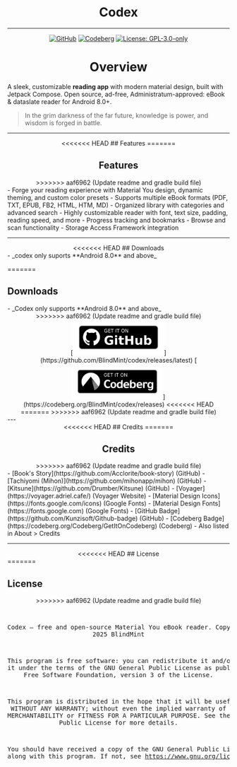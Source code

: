 <!------------ Header ------------>

<div align="center">
   <h1>Codex</h1>
</div>

---

<!------------ Badges ------------>

<div align="center">

<a href="">[![GitHub](https://img.shields.io/github/release/BlindMint/codex.svg?labelColor=27303D&color=3f719b&label=GitHub&logo=GitHub)](https://github.com/BlindMint/codex/releases)</a>
<a href="">[![Codeberg](https://img.shields.io/badge/Latest-3f9b9b?label=Codeberg&labelColor=27303D&logo=codeberg)](https://codeberg.org/BlindMint/codex/releases)</a>
<a href="">[![License: GPL-3.0-only](https://img.shields.io/badge/GPL--3.0--only-9b3f57?label=License&labelColor=27303D)](LICENSE)</a>

</div>

<!------------ Overview ------------>

<div align="center">
<h1>Overview</h1>
</div>

A sleek, customizable **reading app** with modern material design, built with Jetpack Compose. 
Open source, ad-free, Administratum-approved: eBook & dataslate reader for Android 8.0+.

> In the grim darkness of the far future, knowledge is power, and wisdom is forged in battle.

---

<!------------ Features ------------>
<div align="center">
<<<<<<< HEAD
## Features
=======
<h2>Features</h2>
>>>>>>> aaf6962 (Update readme and gradle build file)
</div>
- Forge your reading experience with Material You design, dynamic theming, and custom color presets
- Supports multiple eBook formats (PDF, TXT, EPUB, FB2, HTML, HTM, MD)
- Organized library with categories and advanced search
- Highly customizable reader with font, text size, padding, reading speed, and more
- Progress tracking and bookmarks
- Browse and scan functionality
- Storage Access Framework integration

---

<!------------ Download guide ------------>
<div align="center">
<<<<<<< HEAD
## Downloads
</div>
- _codex only suports **Android 8.0** and above_

=======
<h2>Downloads</h2>
</div>
- _Codex only supports **Android 8.0** and above_

<div align="center">
>>>>>>> aaf6962 (Update readme and gradle build file)

<div align="center">
[<img src="https://raw.githubusercontent.com/Kunzisoft/Github-badge/main/get-it-on-github.png" alt='Get it on GitHub' height="80">](https://github.com/BlindMint/codex/releases/latest)
[<img src="https://raw.githubusercontent.com/BlindMint/codex/master/fastlane/metadata/android/en-US/images/codeberg-badge.png" alt='Get it on Codeberg' height="80">](https://codeberg.org/BlindMint/codex/releases)
<<<<<<< HEAD
</div>
=======
>>>>>>> aaf6962 (Update readme and gradle build file)

</div>
---

<!------------ Credits and License ------------>
<div align="center">
<<<<<<< HEAD
## Credits
=======
<h2>Credits</h2>
>>>>>>> aaf6962 (Update readme and gradle build file)
</div>
- [Book's Story](https://github.com/Acclorite/book-story) (GitHub)
- [Tachiyomi (Mihon)](https://github.com/mihonapp/mihon) (GitHub)
- [Kitsune](https://github.com/Drumber/Kitsune) (GitHub)
- [Voyager](https://voyager.adriel.cafe/) (Voyager Website)
- [Material Design Icons](https://fonts.google.com/icons) (Google Fonts)
- [Material Design Fonts](https://fonts.google.com) (Google Fonts)
- [GitHub Badge](https://github.com/Kunzisoft/Github-badge) (GitHub)
- [Codeberg Badge](https://codeberg.org/Codeberg/GetItOnCodeberg) (Codeberg)
- Also listed in About > Credits

---
<div align="center">
<<<<<<< HEAD
## License
</div>
<div>
=======
<h2>License</h2>
</div>
<div align="center">
>>>>>>> aaf6962 (Update readme and gradle build file)
  <pre>

Codex — free and open-source Material You eBook reader.
Copyright (C) 2025 BlindMint

This program is free software: you can redistribute it and/or modify
it under the terms of the GNU General Public License as published by
the Free Software Foundation, version 3 of the License.

This program is distributed in the hope that it will be useful,
but WITHOUT ANY WARRANTY; without even the implied warranty of
MERCHANTABILITY or FITNESS FOR A PARTICULAR PURPOSE. See the
GNU General Public License for more details.

You should have received a copy of the GNU General Public License
along with this program. If not, see <https://www.gnu.org/licenses/>.
  </pre>
</div>
